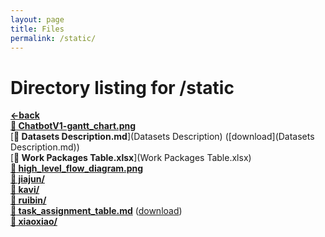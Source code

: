 ```yaml
---
layout: page
title: Files
permalink: /static/
---
```


# Directory listing for /static
[**<-back**](/)  
[**:page_facing_up: ChatbotV1-gantt_chart.png**](ChatbotV1-gantt_chart.png)  
[**:page_facing_up: Datasets Description.md**](Datasets Description) ([download](Datasets Description.md))  
[**:page_facing_up: Work Packages Table.xlsx**](Work Packages Table.xlsx)  
[**:page_facing_up: high_level_flow_diagram.png**](high_level_flow_diagram.png)  
[**:file_folder: jiajun/**](/static/jiajun)  
[**:file_folder: kavi/**](/static/kavi)  
[**:file_folder: ruibin/**](/static/ruibin)  
[**:page_facing_up: task_assignment_table.md**](task_assignment_table) ([download](task_assignment_table.md))  
[**:file_folder: xiaoxiao/**](/static/xiaoxiao)  
